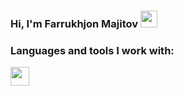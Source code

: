 ### Hi, I'm Farrukhjon Majitov <img src="https://media.giphy.com/media/hvRJCLFzcasrR4ia7z/giphy.gif" width="27px" >

### Languages and tools I work with:

<code><img src="https://upload.wikimedia.org/wikipedia/commons/thumb/6/61/HTML5_logo_and_wordmark.svg/2048px-HTML5_logo_and_wordmark.svg.png" width="30px"></code>
